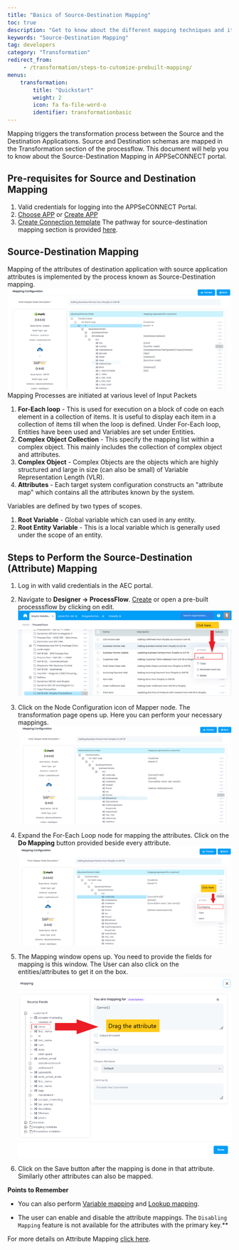 ```yaml
---
title: "Basics of Source-Destination Mapping"
toc: true
description: "Get to know about the different mapping techniques and its functionalities "
keywords: "Source-Destination Mapping"
tag: developers
category: "Transformation"
redirect_from: 
     - /transformation/steps-to-cutomize-prebuilt-mapping/
menus: 
    transformation:
        title: "Quickstart"
        weight: 2
        icon: fa fa-file-word-o
        identifier: transformationbasic
---
```


Mapping triggers the transformation process between the Source and the Destination Applications. 
Source and Destination schemas are mapped in the Transformation section of the processflow. 
This document will help you to know about the Source-Destination Mapping in APPSeCONNECT portal.

## Pre-requisites for Source and Destination Mapping

1.	Valid credentials for logging into the APPSeCONNECT Portal.
2.	[Choose APP](/getting%20started/configurations/#process-of-choosing-app) or [Create APP](/getting%20started/configurations/#create-application)
3.	[Create Connection template](/getting%20started/configurations-for-integration/#configuring-connector-while-creating-connection) 
The pathway for source-destination mapping section is provided [here](/transformation/overview/).

## Source-Destination Mapping

Mapping of the attributes of destination application with source application attributes is implemented by the process known as 
Source-Destination mapping.  
![sourcedestination-mapping](/staticfiles/Transformation/media/sourcedestination_mapping.png)
Mapping Processes are initiated at various level of Input Packets
1.	**For-Each loop** - This is used for execution on a block of code on each element in a collection of items. 
It is useful to display each item in a collection of items till when the loop is defined.
Under For-Each loop, Entities have been used and Variables are set under Entities.
2.	**Complex Object Collection** - This specify the mapping list within a complex object. This mainly includes the collection of complex object and attributes. 
3.	**Complex Object** - Complex Objects are the objects which are highly structured and large in size (can also be small) of Variable Representation Length (VLR).
4.	**Attributes** - Each target system configuration constructs an "attribute map" which contains all the attributes known by the system. 

Variables are defined by two types of scopes. 

1. **Root Variable** - Global variable which can used in any entity.
2. **Root Entity Variable** - This is a local variable which is generally used under the scope of an entity.

## Steps to Perform the Source-Destination (Attribute) Mapping

1. Log in with valid credentials in the AEC portal.
2. Navigate to **Designer -> ProcessFlow**. [Create](/getting%20started/create-your-first-processflow/) or open a pre-built processsflow by clicking on edit.  
![transformation_1](/staticfiles/Transformation/media/transformation_1.png)
3. Click on the Node Configuration icon of Mapper node. The transformation page opens up. Here you can perform your necessary mappings.  
![transformation_2](/staticfiles/Transformation/media/transformation_2.png)
4. Expand the For-Each Loop node for mapping the attributes. Click on the **Do Mapping** button provided beside every attribute.  
![transformation_3](/staticfiles/Transformation/media/transformation_3.png)
5. The Mapping window opens up. You need to provide the fields for mapping is this window. 
   The User can also click on the entities/attributes to get it on the box.  
![transformation_4](/staticfiles/Transformation/media/transformation_4.png)

6. Click on the Save button after the mapping is done in that attribute. Similarly other attributes can also be mapped. 

**Points to Remember**

- You can also perform [Variable mapping](/transformation/defining-variables-in-processflow-mapping/) and [Lookup mapping](/deployment/implementing-lookup-in-mapping/#prerequisites-for-mapping-lookups).

- The user can enable and disable the attribute mappings. The `Disabling Mapping` feature is not available for the 
attributes with the primary key.**

For more details on Attribute Mapping [click here](/transformation/getting-started-with-mapping/).